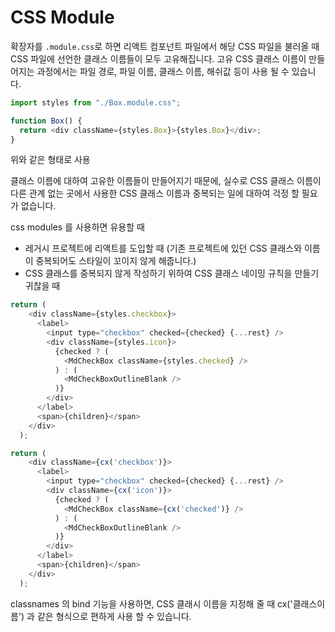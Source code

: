 # CSS Module

확장자를 `.module.css`로 하면 리액트 컴포넌트 파일에서 해당 CSS 파일을 불러올 때 CSS 파일에 선언한 클래스 이름들이 모두 고유해집니다.
고유 CSS 클래스 이름이 만들어지는 과정에서는 파일 경로, 파일 이름, 클래스 이름, 해쉬값 등이 사용 될 수 있습니다.

```js
import styles from "./Box.module.css";

function Box() {
  return <div className={styles.Box}>{styles.Box}</div>;
}
```

위와 같은 형태로 사용

클래스 이름에 대하여 고유한 이름들이 만들어지기 때문에, 실수로 CSS 클래스 이름이 다른 관계 없는 곳에서 사용한 CSS 클래스 이름과 중복되는 일에 대하여 걱정 할 필요가 없습니다.

css modules 를 사용하면 유용할 때
* 레거시 프로젝트에 리액트를 도입할 때 (기존 프로젝트에 있던 CSS 클래스와 이름이 중복되어도 스타일이 꼬이지 않게 해줍니다.)
* CSS 클래스를 중복되지 않게 작성하기 위하여 CSS 클래스 네이밍 규칙을 만들기 귀찮을 때

```js
return (
    <div className={styles.checkbox}>
      <label>
        <input type="checkbox" checked={checked} {...rest} />
        <div className={styles.icon}>
          {checked ? (
            <MdCheckBox className={styles.checked} />
          ) : (
            <MdCheckBoxOutlineBlank />
          )}
        </div>
      </label>
      <span>{children}</span>
    </div>
  );
```

```js
return (
    <div className={cx('checkbox')}>
      <label>
        <input type="checkbox" checked={checked} {...rest} />
        <div className={cx('icon')}>
          {checked ? (
            <MdCheckBox className={cx('checked')} />
          ) : (
            <MdCheckBoxOutlineBlank />
          )}
        </div>
      </label>
      <span>{children}</span>
    </div>
  );
```

classnames 의 bind 기능을 사용하면, CSS 클래시 이름을 지정해 줄 때 cx('클래스이름') 과 같은 형식으로 편하게 사용 할 수 있습니다. 
